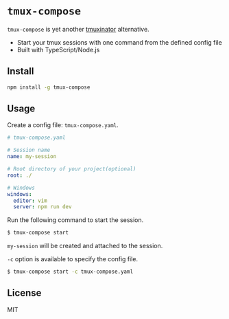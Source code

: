 # `tmux-compose`

`tmux-compose` is yet another [tmuxinator](https://github.com/tmuxinator/tmuxinator) alternative.

 - Start your tmux sessions with one command from the defined config file
 - Built with TypeScript/Node.js

## Install

```bash
npm install -g tmux-compose
```

## Usage

Create a config file: `tmux-compose.yaml`.

```yaml
# tmux-compose.yaml

# Session name
name: my-session

# Root directory of your project(optional)
root: ./

# Windows
windows:
  editor: vim
  server: npm run dev
```

Run the following command to start the session. 

```bash
$ tmux-compose start
```

`my-session` will be created and attached to the session.

`-c` option is available to specify the config file.

```bash
$ tmux-compose start -c tmux-compose.yaml
```

## License

MIT
